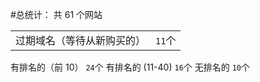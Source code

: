 #总统计： 共 61 个网站

|                            |        |
| -------------------------- | ------ |
| 过期域名（等待从新购买的） | `11`个 |

有排名的（前 10） `24`个
有排名的 (11-40) `16`个
无排名的 `10`个
